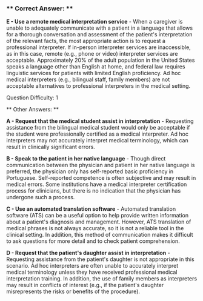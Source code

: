 ### ** Correct Answer: **

**E - Use a remote medical interpretation service** - When a caregiver is unable to adequately communicate with a patient in a language that allows for a thorough conversation and assessment of the patient's interpretation of the relevant facts, the most appropriate action is to request a professional interpreter. If in-person interpreter services are inaccessible, as in this case, remote (e.g., phone or video) interpreter services are acceptable. Approximately 20% of the adult population in the United States speaks a language other than English at home, and federal law requires linguistic services for patients with limited English proficiency. Ad hoc medical interpreters (e.g., bilingual staff, family members) are not acceptable alternatives to professional interpreters in the medical setting.

Question Difficulty: 1

** Other Answers: **

**A - Request that the medical student assist in interpretation** - Requesting assistance from the bilingual medical student would only be acceptable if the student were professionally certified as a medical interpreter. Ad hoc interpreters may not accurately interpret medical terminology, which can result in clinically significant errors.

**B - Speak to the patient in her native language** - Though direct communication between the physician and patient in her native language is preferred, the physician only has self-reported basic proficiency in Portuguese. Self-reported competence is often subjective and may result in medical errors. Some institutions have a medical interpreter certification process for clinicians, but there is no indication that the physician has undergone such a process.

**C - Use an automated translation software** - Automated translation software (ATS) can be a useful option to help provide written information about a patient's diagnosis and management. However, ATS translation of medical phrases is not always accurate, so it is not a reliable tool in the clinical setting. In addition, this method of communication makes it difficult to ask questions for more detail and to check patient comprehension.

**D - Request that the patient's daughter assist in interpretation** - Requesting assistance from the patient's daughter is not appropriate in this scenario. Ad hoc interpreters are often unable to accurately interpret medical terminology unless they have received professional medical interpretation training. In addition, the use of family members as interpreters may result in conflicts of interest (e.g., if the patient's daughter misrepresents the risks or benefits of the procedure).


